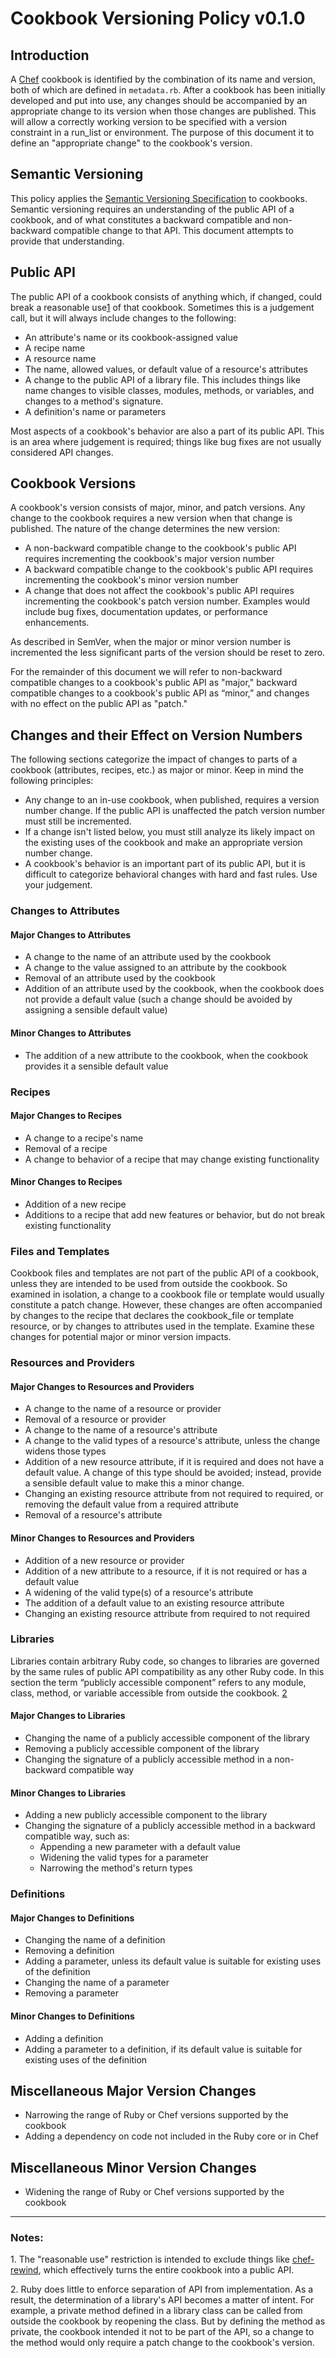 # Cookbook Versioning Policy v0.1.0

## Introduction

A [Chef](http://www.opscode.com/chef/) cookbook is identified by the combination of its name and version, both of which are defined in `metadata.rb`. After a cookbook has been initially developed and put into use, any changes should be accompanied by an appropriate change to its version when those changes are published. This will allow a correctly working version to be specified with a version constraint in a run_list or environment. The purpose of this document it to define an "appropriate change" to the cookbook's version.


## Semantic Versioning

This policy applies the [Semantic Versioning Specification](http://semver.org/) to cookbooks. Semantic versioning requires an understanding of the public API of a cookbook, and of what constitutes a backward compatible and non-backward compatible change to that API. This document attempts to provide that understanding.


## Public API

The public API of a cookbook consists of anything which, if changed, could break a reasonable use[1](#1) of that cookbook. Sometimes this is a judgement call, but it will always include changes to the following:

- An attribute's name or its cookbook-assigned value
- A recipe name
- A resource name
- The name, allowed values, or default value of a resource's attributes
- A change to the public API of a library file. This includes things like name changes to visible classes, modules, methods, or variables, and changes to a method's signature.
- A definition's name or parameters

Most aspects of a cookbook's behavior are also a part of its public API. This is an area where judgement is required; things like bug fixes are not usually considered API changes.


## Cookbook Versions

A cookbook's version consists of major, minor, and patch versions. Any change to the cookbook requires a new version when that change is published. The nature of the change determines the new version:

- A non-backward compatible change to the cookbook's public API requires incrementing the cookbook's major version number
- A backward compatible change to the cookbook's public API requires incrementing the cookbook's minor version number
- A change that does not affect the cookbook's public API requires incrementing the cookbook's patch version number. Examples would include bug fixes, documentation updates, or performance enhancements.

As described in SemVer, when the major or minor version number is incremented the less significant parts of the version should be reset to zero.

For the remainder of this document we will refer to non-backward compatible changes to a cookbook's public API as "major," backward compatible changes to a cookbook's public API as “minor,” and changes with no effect on the public API as "patch."


## Changes and their Effect on Version Numbers

The following sections categorize the impact of changes to parts of a cookbook (attributes, recipes, etc.) as major or minor. Keep in mind the following principles:

- Any change to an in-use cookbook, when published, requires a version number change. If the public API is unaffected the patch version number must still be incremented.
- If a change isn't listed below, you must still analyze its likely impact on the existing uses of the cookbook and make an appropriate version number change.
- A cookbook's behavior is an important part of its public API, but it is difficult to categorize behavioral changes with hard and fast rules. Use your judgement.

### Changes to Attributes

#### Major Changes to Attributes

- A change to the name of an attribute used by the cookbook
- A change to the value assigned to an attribute by the cookbook
- Removal of an attribute used by the cookbook
- Addition of an attribute used by the cookbook, when the cookbook does not provide a default value (such a change should be avoided by assigning a sensible default value)

#### Minor Changes to Attributes

- The addition of a new attribute to the cookbook, when the cookbook provides it a sensible default value

### Recipes

#### Major Changes to Recipes

- A change to a recipe's name
- Removal of a recipe
- A change to behavior of a recipe that may change existing functionality

#### Minor Changes to Recipes

- Addition of a new recipe
- Additions to a recipe that add new features or behavior, but do not break existing functionality

### Files and Templates

Cookbook files and templates are not part of the public API of a cookbook, unless they are intended to be used from outside the cookbook. So examined in isolation, a change to a cookbook file or template would usually constitute a patch change. However, these changes are often accompanied by changes to the recipe that declares the cookbook_file or template resource, or by changes to attributes used in the template. Examine these changes for potential major or minor version impacts.

### Resources and Providers

#### Major Changes to Resources and Providers

- A change to the name of a resource or provider
- Removal of a resource or provider
- A change to the name of a resource's attribute
- A change to the valid types of a resource's attribute, unless the change widens those types
- Addition of a new resource attribute, if it is required and does not have a default value. A change of this type should be avoided; instead, provide a sensible default value to make this a minor change.
- Changing an existing resource attribute from not required to required, or removing the default value from a required attribute
- Removal of a resource's attribute

#### Minor Changes to Resources and Providers

- Addition of a new resource or provider
- Addition of a new attribute to a resource, if it is not required or has a default value
- A widening of the valid type(s) of a resource's attribute
- The addition of a default value to an existing resource attribute
- Changing an existing resource attribute from required to not required

### Libraries

Libraries contain arbitrary Ruby code, so changes to libraries are governed by the same rules of public API compatibility as any other Ruby code. In this section the term “publicly accessible component” refers to any module, class, method, or variable accessible from outside the cookbook. [2](#2)

#### Major Changes to Libraries

- Changing the name of a publicly accessible component of the library
- Removing a publicly accessible component of the library
- Changing the signature of a publicly accessible method in a non-backward compatible way

#### Minor Changes to Libraries

- Adding a new publicly accessible component to the library
- Changing the signature of a publicly accessible method in a backward compatible way, such as:
  - Appending a new parameter with a default value
  - Widening the valid types for a parameter
  - Narrowing the method's return types

### Definitions

#### Major Changes to Definitions

- Changing the name of a definition
- Removing a definition
- Adding a parameter, unless its default value is suitable for existing uses of the definition
- Changing the name of a parameter
- Removing a parameter

#### Minor Changes to Definitions

- Adding a definition
- Adding a parameter to a definition, if its default value is suitable for existing uses of the definition

## Miscellaneous Major Version Changes

- Narrowing the range of Ruby or Chef versions supported by the cookbook
- Adding a dependency on code not included in the Ruby core or in Chef

## Miscellaneous Minor Version Changes

- Widening the range of Ruby or Chef versions supported by the cookbook


---
### Notes:

<a id="1">1. The "reasonable use" restriction is intended to exclude things like [chef-rewind](https://github.com/bryanwb/chef-rewind), which effectively turns the entire cookbook into a public API.</a>

<a id="2">2. Ruby does little to enforce separation of API from implementation. As a result, the determination of a library's API becomes a matter of intent. For example, a private method defined in a library class can be called from outside the cookbook by reopening the class. But by defining the method as private, the cookbook intended it not to be part of the API, so a change to the method would only require a patch change to the cookbook's version.</a>